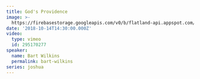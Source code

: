 ```yaml
---
title: God's Providence
image: >-
  https://firebasestorage.googleapis.com/v0/b/flatland-api.appspot.com/o/sermons%2FScreen%20Shot%202018-10-15%20at%2010.29.49%20AM.png?alt=media&token=aef492db-3c71-427d-bacd-6747ca21dff6
date: '2018-10-14T14:30:00.000Z'
video:
  type: vimeo
  id: 295170277
speaker:
  name: Bart Wilkins
  permalink: bart-wilkins
series: joshua
---
```



